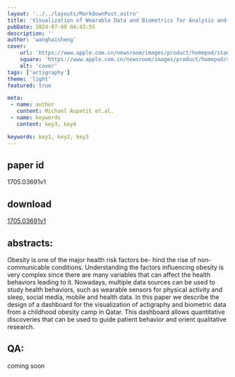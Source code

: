```yaml
---
layout: '../../layouts/MarkdownPost.astro'
title: 'Visualization of Wearable Data and Biometrics for Analysis and Recommendations in Childhood Obesity'
pubDate: 2024-07-09 04:43:55
description: ''
author: 'wanghaisheng'
cover:
    url: 'https://www.apple.com.cn/newsroom/images/product/homepod/standard/Apple-HomePod-hero-230118_big.jpg.large_2x.jpg'
    square: 'https://www.apple.com.cn/newsroom/images/product/homepod/standard/Apple-HomePod-hero-230118_big.jpg.large_2x.jpg'
    alt: 'cover'
tags: ['actigraphy'] 
theme: 'light'
featured: true

meta:
 - name: author
   content: Michael Aupetit et.al.
 - name: keywords
   content: key3, key4

keywords: key1, key2, key3
---
```


## paper id
1705.03691v1
## download
[1705.03691v1](http://arxiv.org/abs/1705.03691v1)
## abstracts:
Obesity is one of the major health risk factors be- hind the rise of non-communicable conditions. Understanding the factors influencing obesity is very complex since there are many variables that can affect the health behaviors leading to it. Nowadays, multiple data sources can be used to study health behaviors, such as wearable sensors for physical activity and sleep, social media, mobile and health data. In this paper we describe the design of a dashboard for the visualization of actigraphy and biometric data from a childhood obesity camp in Qatar. This dashboard allows quantitative discoveries that can be used to guide patient behavior and orient qualitative research.
## QA:
coming soon
